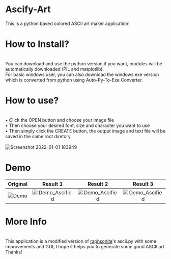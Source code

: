 # Ascify-Art
This is a python based colored ASCII art maker application!
# How to Install?
<br> You can download and use the python version if you want, modules will be automatically downloaded (PIL and matplotlib).
<br> For basic windows user, you can also download the windows exe version which is converted from python using Auto-Py-To-Exe Converter.
# How to use?
<br>• Click the OPEN button and choose your image file
<br>• Then choose your desired font, size and character you want to use
<br>• Then simply click the CREATE button, the output image and text file will be saved in the same root diretory.
<br>
<br>![Screenshot 2022-01-01 183949](https://user-images.githubusercontent.com/89206401/147852516-50c3de92-18cf-4b66-8bbc-f6e04912c8aa.png)
# Demo
| Original | Result 1 | Result 2 | Result 3 |
|:--------:|:--------:|:--------:|:--------:|
|![Demo](https://user-images.githubusercontent.com/89206401/147851171-4d635140-e7b3-45e8-b634-f411ee416e3e.png) |![Demo_Ascified](https://user-images.githubusercontent.com/89206401/147851176-576b231b-eccc-42ec-8a11-cebc68db9a7a.png) | ![Demo_Ascified](https://user-images.githubusercontent.com/89206401/147852092-8eed3755-bc6e-48ec-8db9-d30f4e76eba6.png) |![Demo_Ascified](https://user-images.githubusercontent.com/89206401/147852255-43e28d34-1c61-480e-b13f-ce4ed9c9a494.png)
# More Info
<br> This application is a modified version of [raphsonite](https://raphsonite.github.io/)'s ascii.py with some improvements and GUI, I hope it helps you to generate some good ASCII art. Thanks!
